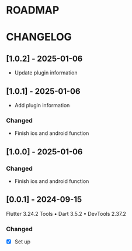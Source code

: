 # ROADMAP


# CHANGELOG


## [1.0.2] - 2025-01-06
- Update plugin information

## [1.0.1] - 2025-01-06
- Add plugin information
### Changed
- Finish ios and android function

## [1.0.0] - 2025-01-06

### Changed
- Finish ios and android function

## [0.0.1] - 2024-09-15

Flutter 3.24.2
Tools • Dart 3.5.2 • DevTools 2.37.2
### Changed
- [X] Set up 